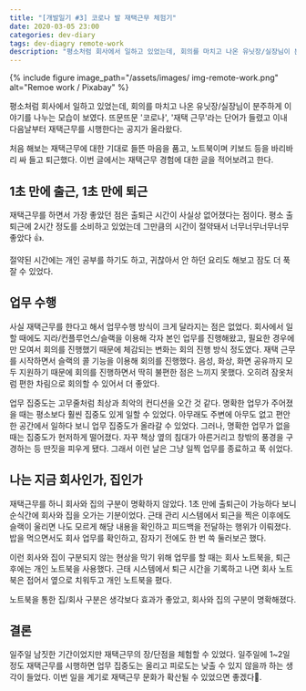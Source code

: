 ```yaml
---
title: "[개발일기 #3] 코로나 발 재택근무 체험기"
date: 2020-03-05 23:00
categories: dev-diary
tags: dev-diagry remote-work
description: "평소처럼 회사에서 일하고 있었는데, 회의를 마치고 나온 유닛장/실장님이 분주하게 이야기를 나누는 모습이 보였다. 뜨문뜨문 '코로나', '재택 근무'라는 단어가 들렸고 이내 다음날부터 재택근무를 시행한다는 공지가 올라왔다. 처음 해보는 재택근무에 대한 기대로 들뜬 마음을 품고, 노트북이며 키보드 등을 바리바리 싸 들고 퇴근했다. 이번 글에서는 재택근무 경험에 대한 글을 적어보려고 한다."
---
```


{% include figure image_path="/assets/images/ img-remote-work.png" alt="Remoe work / Pixabay" %}

평소처럼 회사에서 일하고 있었는데, 회의를 마치고 나온 유닛장/실장님이 분주하게 이야기를 나누는 모습이 보였다. 뜨문뜨문 '코로나', '재택 근무'라는 단어가 들렸고 이내 다음날부터 재택근무를 시행한다는 공지가 올라왔다.

처음 해보는 재택근무에 대한 기대로 들뜬 마음을 품고, 노트북이며 키보드 등을 바리바리 싸 들고 퇴근했다. 이번 글에서는 재택근무 경험에 대한 글을 적어보려고 한다.

## 1초 만에 출근, 1초 만에 퇴근

재택근무를 하면서 가장 좋았던 점은 출퇴근 시간이 사실상 없어졌다는 점이다. 평소 출퇴근에 2시간 정도를 소비하고 있었는데 그만큼의 시간이 절약돼서 너무너무너무너무 좋았다 👍.

절약된 시간에는 개인 공부를 하기도 하고, 귀찮아서 안 하던 요리도 해보고 잠도 더 푹 잘 수 있었다.

## 업무 수행

사실 재택근무를 한다고 해서 업무수행 방식이 크게 달라지는 점은 없었다. 회사에서 일할 때에도 지라/컨플루언스/슬랙을 이용해 각자 본인 업무를 진행해왔고, 필요한 경우에만 모여서 회의를 진행했기 때문에 체감되는 변화는 회의 진행 방식 정도였다. 재택 근무를 시작하면서 슬랙의 콜 기능을 이용해 회의를 진행했다. 음성, 화상, 화면 공유까지 모두 지원하기 때문에 회의를 진행하면서 딱히 불편한 점은 느끼지 못했다. 오히려 잠옷처럼 편한 차림으로 회의할 수 있어서 더 좋았다.

업무 집중도는 고무줄처럼 최상과 최악의 컨디션을 오간 것 같다. 명확한 업무가 주어졌을 때는 평소보다 훨씬 집중도 있게 일할 수 있었다. 아무래도 주변에 아무도 없고 편안한 공간에서 일하다 보니 업무 집중도가 올라갈 수 있었다.  그러나, 명확한 업무가 없을 때는 집중도가 현저하게 떨어졌다. 자꾸 책상 옆의 침대가 아른거리고 창밖의 풍경을 구경하는 등 딴짓을 피우게 됐다. 그래서 이런 날은 그냥 일찍 업무를 종료하고 푹 쉬었다.

## 나는 지금 회사인가, 집인가

재택근무를 하니 회사와 집의 구분이 명확하지 않았다. 1초 만에 출퇴근이 가능하다 보니 순식간에 회사와 집을 오가는 기분이었다. 근태 관리 시스템에서 퇴근을 찍은 이후에도 슬랙이 울리면 나도 모르게 해당 내용을 확인하고 피드백을 전달하는 행위가 이뤄졌다. 밥을 먹으면서도 회사 업무를 확인하고, 잠자기 전에도 한 번 쓱 둘러보곤 했다.

이런 회사와 집이 구분되지 않는 현상을 막기 위해 업무를 할 때는 회사 노트북을, 퇴근 후에는 개인 노트북을 사용했다. 근태 시스템에서 퇴근 시간을 기록하고 나면 회사 노트북은 접어서 옆으로 치워두고 개인 노트북을 폈다.

노트북을 통한 집/회사 구분은 생각보다 효과가 좋았고, 회사와 집의 구분이 명확해졌다.

## 결론

일주일 남짓한 기간이었지만 재택근무의 장/단점을  체험할 수 있었다. 일주일에 1~2일 정도 재택근무를 시행하면 업무 집중도는 올리고 피로도는 낮출 수 있지 않을까 하는 생각이 들었다. 이번 일을 계기로 재택근무 문화가 확산될 수 있었으면 좋겠다🙏.
